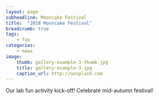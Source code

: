 ```yaml
---
layout: page
subheadline: Mooncake Festival
title:  "2018 Mooncake Festival"
breadcrumb: true
tags:
    - fun
categories:
    - news 
image:
    thumb: gallery-example-3-thumb.jpg
    title: gallery-example-3.jpg
    caption_url: http://unsplash.com
---
```

Our lab fun activity kick-off! Celebrate mid-autumn festival! 

